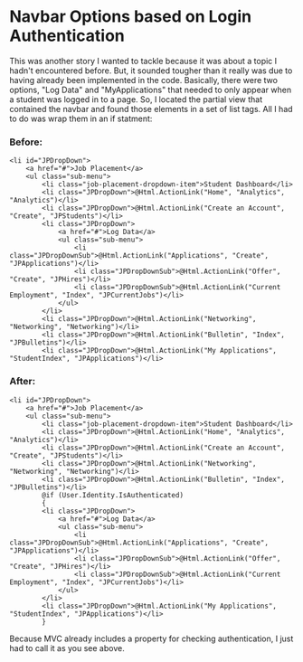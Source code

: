 # Navbar Options based on Login Authentication

This was another story I wanted to tackle because it was about a topic I hadn't encountered before.  But, it sounded tougher than it really was due to having already been implemented in the code.  Basically, there were two options, "Log Data" and "MyApplications" that needed to only appear when a student was logged in to a page.  So, I located the partial view that contained the navbar and found those elements in a set of list tags.  All I had to do was wrap them in an if statment:

### Before:
```cshtml
<li id="JPDropDown">
	<a href="#">Job Placement</a>
	<ul class="sub-menu">
		<li class="job-placement-dropdown-item">Student Dashboard</li>
		<li class="JPDropDown">@Html.ActionLink("Home", "Analytics", "Analytics")</li>
		<li class="JPDropDown">@Html.ActionLink("Create an Account", "Create", "JPStudents")</li>
		<li class="JPDropDown">
			<a href="#">Log Data</a>
			<ul class="sub-menu">
				<li class="JPDropDownSub">@Html.ActionLink("Applications", "Create", "JPApplications")</li>
				<li class="JPDropDownSub">@Html.ActionLink("Offer", "Create", "JPHires")</li>
				<li class="JPDropDownSub">@Html.ActionLink("Current Employment", "Index", "JPCurrentJobs")</li>
			</ul>
		</li>
		<li class="JPDropDown">@Html.ActionLink("Networking", "Networking", "Networking")</li>
		<li class="JPDropDown">@Html.ActionLink("Bulletin", "Index", "JPBulletins")</li>
		<li class="JPDropDown">@Html.ActionLink("My Applications", "StudentIndex", "JPApplications")</li>
```					

### After:

```cshtml
<li id="JPDropDown">
	<a href="#">Job Placement</a>
	<ul class="sub-menu">
		<li class="job-placement-dropdown-item">Student Dashboard</li>
		<li class="JPDropDown">@Html.ActionLink("Home", "Analytics", "Analytics")</li>
		<li class="JPDropDown">@Html.ActionLink("Create an Account", "Create", "JPStudents")</li>
		<li class="JPDropDown">@Html.ActionLink("Networking", "Networking", "Networking")</li>
		<li class="JPDropDown">@Html.ActionLink("Bulletin", "Index", "JPBulletins")</li>
		@if (User.Identity.IsAuthenticated)
		{
		<li class="JPDropDown">
			<a href="#">Log Data</a>
			<ul class="sub-menu">
				<li class="JPDropDownSub">@Html.ActionLink("Applications", "Create", "JPApplications")</li>
				<li class="JPDropDownSub">@Html.ActionLink("Offer", "Create", "JPHires")</li>
				<li class="JPDropDownSub">@Html.ActionLink("Current Employment", "Index", "JPCurrentJobs")</li>
			</ul>
		</li>
		<li class="JPDropDown">@Html.ActionLink("My Applications", "StudentIndex", "JPApplications")</li>
		}
```

Because MVC already includes a property for checking authentication, I just had to call it as you see above.
